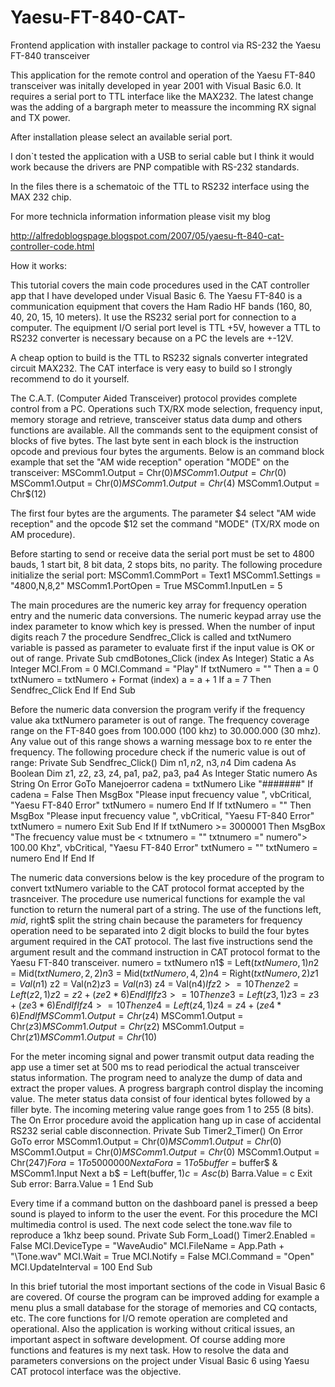 # Yaesu-FT-840-CAT-

Frontend application with installer package to control via RS-232 the Yaesu FT-840 transceiver

This application for the remote control and operation of the Yaesu FT-840 transceiver was initally developed in year 2001 with Visual Basic 6.0. 
It requires a serial port to TTL interface like the MAX232. The latest change was the adding of a bargraph meter to meassure the incomming RX 
signal and TX power.

After installation please select an available serial port. 

I don`t tested the application with a USB to serial cable but I think it would work because the drivers are PNP compatible with RS-232 standards.

In the files there is a schematoic of the TTL to RS232 interface using the MAX 232 chip.

For more technicla information information please visit my blog 

http://alfredoblogspage.blogspot.com/2007/05/yaesu-ft-840-cat-controller-code.html

How it works:

This tutorial covers the main code procedures used in the CAT controller app that I have developed under Visual Basic 6. The Yaesu FT-840 is a communication equipment that covers the Ham Radio HF bands (160, 80, 40, 20, 15, 10 meters). It use the RS232 serial port for connection to a computer. The equipment I/O serial port level is TTL +5V, however a TTL to RS232 converter is necessary because on a PC the levels are +-12V. 

A cheap option to build is the TTL to RS232 signals converter integrated circuit MAX232. The CAT interface is very easy to build so I strongly recommend to do it yourself.

The C.A.T. (Computer Aided Transceiver) protocol provides complete control from a PC. Operations such TX/RX mode selection, frequency input, memory storage and retrieve, transceiver status data dump and others functions are available. All the commands sent to the equipment consist of blocks of five bytes. The last byte sent in each block is the instruction opcode and previous four bytes the arguments. 
Below is an command block example that set the "AM wide reception" operation "MODE" on the transceiver: 
MSComm1.Output = Chr$(0)
MSComm1.Output = Chr$(0)
MSComm1.Output = Chr$(0)
MSComm1.Output = Chr$(4)
MSComm1.Output = Chr$(12)

The first four bytes are the arguments. The parameter $4 select "AM wide reception" and the opcode $12 set the command "MODE" (TX/RX mode on AM procedure).
 
Before starting to send or receive data the serial port must be set to 4800 bauds, 1 start bit, 8 bit data, 2 stops bits, no parity. The following procedure initialize the serial port: 
MSComm1.CommPort = Text1
MSComm1.Settings = "4800,N,8,2"
MSComm1.PortOpen = True
MSComm1.InputLen = 5
 
The main procedures are the numeric key array for frequency operation entry and the numeric data conversions. The numeric keypad array use the index parameter to know which key is pressed. When the number of input digits reach 7 the procedure Sendfrec_Click is called and txtNumero variable is passed as parameter to evaluate first if the input value is OK or out of range. 
Private Sub cmdBotones_Click (index As Integer) Static a As Integer
MCI.From = 0
MCI.Command = "Play"
If txtNumero = "" Then a = 0
txtNumero = txtNumero + Format (index)
a = a + 1
If a = 7 Then
Sendfrec_Click
End If
End Sub
 
Before the numeric data conversion the program verify if the frequency value aka txtNumero parameter is out of range. The frequency coverage range on the FT-840 goes from 100.000 (100 khz) to 30.000.000 (30 mhz). Any value out of this range shows a warning message box to re enter the frequency. 
The following procedure check if the numeric value is out of range: 
Private Sub Sendfrec_Click()
Dim n1$, n2$, n3$, n4$
Dim cadena As Boolean
Dim z1, z2, z3, z4, pa1, pa2, pa3, pa4 As Integer
Static numero As String
On Error GoTo Manejoerror
cadena = txtNumero Like "#######"
If cadena = False Then
MsgBox "Please input frecuency value ", vbCritical, "Yaesu FT-840 Error"
txtNumero = numero
End If
If txtNumero = "" Then
MsgBox "Please input frecuency value ", vbCritical, "Yaesu FT-840 Error"
txtNumero = numero
Exit Sub
End If
If txtNumero >= 3000001 Then
MsgBox "The frecuency value must be < txtnumero = "" txtnumero =" numero"> 100.00 Khz", vbCritical, "Yaesu FT-840 Error"
txtNumero = ""
txtNumero = numero
End If
End If
 
The numeric data conversions below is the key procedure of the program to convert txtNumero variable to the CAT protocol format accepted by the trasnceiver. The procedure use numerical functions for example the val function to return the numeral part of a string. The use of the functions left$, mid$, right$ split the string chain because the parameters for frequency operation need to be separated into 2 digit blocks to build the four bytes argument required in the CAT protocol. The last five instructions send the argument result and the command instruction in CAT protocol format to the Yaesu FT-840 transceiver. 
numero = txtNumero
n1$ = Left$(txtNumero, 1)
n2$ = Mid$(txtNumero, 2, 2)
n3$ = Mid$(txtNumero, 4, 2)
n4$ = Right$(txtNumero, 2)
z1 = Val(n1$)
z2 = Val(n2$)
z3 = Val(n3$)
z4 = Val(n4$)
If z2 >= 10 Then
ze2 = Left(z2, 1)
z2 = z2 + (ze2 * 6)
End If
If z3 >= 10 Then
ze3 = Left(z3, 1)
z3 = z3 + (ze3 * 6)
End If
If z4 >= 10 Then
ze4 = Left(z4, 1)
z4 = z4 + (ze4 * 6)
End If
MSComm1.Output = Chr$(z4)
MSComm1.Output = Chr$(z3)
MSComm1.Output = Chr$(z2)
MSComm1.Output = Chr$(z1)
MSComm1.Output = Chr$(10)
 
For the meter incoming signal and power transmit output data reading the app use a timer set at 500 ms to read periodical the actual transceiver status information. The program need to analyze the dump of data and extract the proper values. A progress bargraph control display the incoming value. The meter status data consist of four identical bytes followed by a filler byte. The incoming metering value range goes from 1 to 255 (8 bits). The On Error procedure avoid the application hang up in case of accidental RS232 serial cable disconnection.
Private Sub Timer2_Timer()
On Error GoTo error
MSComm1.Output = Chr$(0)
MSComm1.Output = Chr$(0)
MSComm1.Output = Chr$(0)
MSComm1.Output = Chr$(0)
MSComm1.Output = Chr$(247)
For a = 1 To 5000000
Next a
For a = 1 To 5
buffer$ = buffer$ & MSComm1.Input
Next a
b$ = Left(buffer$, 1)
c = Asc(b$)
Barra.Value = c
Exit Sub
error:
Barra.Value = 1
End Sub
 
Every time if a command button on the dashboard panel is pressed a beep sound is played to inform to the user the event. For this procedure the MCI multimedia control is used. The next code select the tone.wav file to reproduce a 1khz beep sound. 
Private Sub Form_Load()
Timer2.Enabled = False
MCI.DeviceType = "WaveAudio"
MCI.FileName = App.Path + "\Tone.wav"
MCI.Wait = True
MCI.Notify = False
MCI.Command = "Open"
MCI.UpdateInterval = 100
End Sub
 
In this brief tutorial the most important sections of the code in Visual Basic 6 are covered. Of course the program can be improved adding for example a menu plus a small database for the storage of memories and CQ contacts, etc. The core functions for I/O remote operation are completed and operational. Also the application is working without critical issues, an important aspect in software development. Of course adding more functions and features is my next task. How to resolve the data and parameters conversions on the project under Visual Basic 6 using Yaesu CAT protocol interface was the objective.
